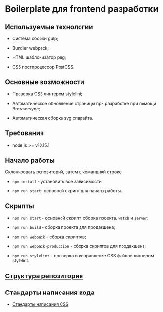 # Boilerplate для frontend разработки

## Используемые технологии

* Система сборки gulp;

* Bundler webpack;

* HTML шаблонизатор pug;

* CSS постпроцессор PostCSS.

## Основные возможности

* Проверка CSS линтером stylelint;

* Автоматическое обновление страницы при разработке при помощи Browsersync;

* Автоматическая сборка svg спарайта.

## Требования

* node.js >= v10.15.1

## Начало работы

Склонировать репозиторий, затем в командной строке:

* `npm install` - установить все зависимости;

* `npm run start`- основной скрипт для начала работы.

## Скрипты

* `npm run start` - основной скрипт, сборка проекта, `watch` и `server`;

* `npm run build` - сборка проекта для продакшена;

* `npm run webpack` - сборка скриптов;

* `npm run webpack-production` - сборка скриптов для продакшена;

* `npm run stylelint` - проверка и исправление CSS файлов линтером stylelint.

## [Структура репозитория](/docs/structure.md)

<!-- * [Структура репозитория](/docs/structure.md) -->

## Стандарты написания кода

<!-- * [Настройки редактора](/docs/editorconfig.md) -->

<!-- * [Стандарты написания Pug](/docs/codeguide-html.md) -->

* [Стандарты написания CSS](/docs/codeguide-css.md)
